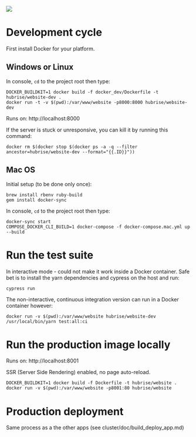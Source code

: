 ![](https://github.com/hubrise/website/workflows/spec/badge.svg)

# Development cycle

First install Docker for your platform.

## Windows or Linux

In console, `cd` to the project root then type:

```shell
DOCKER_BUILDKIT=1 docker build -f docker_dev/Dockerfile -t hubrise/website-dev .
docker run -t -v $(pwd):/var/www/website -p8000:8000 hubrise/website-dev
```

Runs on: http://localhost:8000

If the server is stuck or unresponsive, you can kill it by running this command: 

```shell
docker rm $(docker stop $(docker ps -a -q --filter ancestor=hubrise/website-dev --format="{{.ID}}"))
```

## Mac OS

Initial setup (to be done only once):
```
brew install rbenv ruby-build
gem install docker-sync
```

In console, `cd` to the project root then type:

```
docker-sync start
COMPOSE_DOCKER_CLI_BUILD=1 docker-compose -f docker-compose.mac.yml up --build
```

# Run the test suite

In interactive mode - could not make it work inside a Docker container.
Safe bet is to install the yarn dependencies and cypress on the host and run:

```
cypress run
```

The non-interactive, continuous integration version can run in a Docker container however:

```shell
docker run -v $(pwd):/var/www/website hubrise/website-dev /usr/local/bin/yarn test:all:ci 
```

# Run the production image locally

Runs on: http://localhost:8001

SSR (Server Side Rendering) enabled, no page auto-reload.

```shell
DOCKER_BUILDKIT=1 docker build -f Dockerfile -t hubrise/website .
docker run -v $(pwd):/var/www/website -p8001:80 hubrise/website
```

# Production deployment

Same process as a the other apps (see cluster/doc/build_deploy_app.md)
